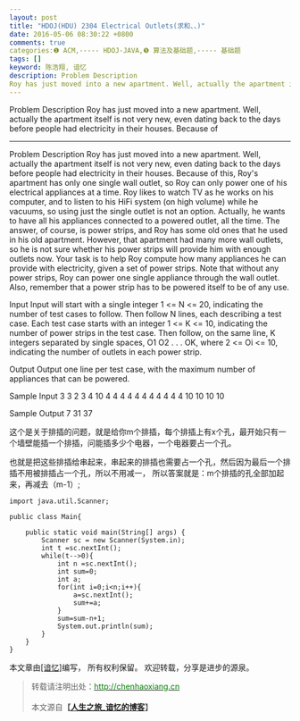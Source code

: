 ```yaml
---
layout: post
title: "HDOJ(HDU) 2304 Electrical Outlets(求和、、)"
date: 2016-05-06 08:30:22 +0800
comments: true
categories:❶ ACM,----- HDOJ-JAVA,❺ 算法及基础题,----- 基础题
tags: []
keyword: 陈浩翔, 谙忆
description: Problem Description 
Roy has just moved into a new apartment. Well, actually the apartment itself is not very new, even dating back to the days before people had electricity in their houses. Because of 
---
```



Problem Description 
Roy has just moved into a new apartment. Well, actually the apartment itself is not very new, even dating back to the days before people had electricity in their houses. Because of
<!-- more -->
----------

Problem Description
Roy has just moved into a new apartment. Well, actually the apartment itself is not very new, even dating back to the days before people had electricity in their houses. Because of this, Roy's apartment has only one single wall outlet, so Roy can only power one of his electrical appliances at a time. 
Roy likes to watch TV as he works on his computer, and to listen to his HiFi system (on high volume) while he vacuums, so using just the single outlet is not an option. Actually, he wants to have all his appliances connected to a powered outlet, all the time. The answer, of course, is power strips, and Roy has some old ones that he used in his old apartment. However, that apartment had many more wall outlets, so he is not sure whether his power strips will provide him with enough outlets now. 
Your task is to help Roy compute how many appliances he can provide with electricity, given a set of power strips. Note that without any power strips, Roy can power one single appliance through the wall outlet. Also, remember that a power strip has to be powered itself to be of any use.
 

Input
Input will start with a single integer 1 <= N <= 20, indicating the number of test cases to follow. Then follow N lines, each describing a test case. Each test case starts with an integer 1 <= K <= 10, indicating the number of power strips in the test case. Then follow, on the same line, K integers separated by single spaces, O1 O2 . . . OK, where 2 <= Oi <= 10, indicating the number of outlets in each power strip.
 

Output
Output one line per test case, with the maximum number of appliances that can be powered.
 

Sample Input
3
3 2 3 4
10 4 4 4 4 4 4 4 4 4 4
4 10 10 10 10
 

Sample Output
7
31
37


这个是关于排插的问题，就是给你m个排插，每个排插上有x个孔，最开始只有一个墙壁能插一个排插，问能插多少个电器，一个电器要占一个孔。

也就是把这些排插给串起来，串起来的排插也需要占一个孔，然后因为最后一个排插不用被排插占一个孔，所以不用减一，
所以答案就是：m个排插的孔全部加起来，再减去（m-1）;

```
import java.util.Scanner;

public class Main{

	public static void main(String[] args) {
		Scanner sc = new Scanner(System.in);
		int t =sc.nextInt();
		while(t-->0){
			int n =sc.nextInt();
			int sum=0;
			int a;
			for(int i=0;i<n;i++){
				a=sc.nextInt();
				sum+=a;
			}
			sum=sum-n+1;
			System.out.println(sum);
		}
	}
}

```

本文章由<a href="http://chenhaoxiang.cn/">[谙忆]</a>编写， 所有权利保留。 
欢迎转载，分享是进步的源泉。
<blockquote cite='陈浩翔'>
<p background-color='#D3D3D3'>转载请注明出处：<a href='http://chenhaoxiang.cn'><font color="green">http://chenhaoxiang.cn</font></a><br><br>
本文源自<strong>【<a href='http://chenhaoxiang.cn' target='_blank'>人生之旅_谙忆的博客</a>】</strong></p>
</blockquote>
